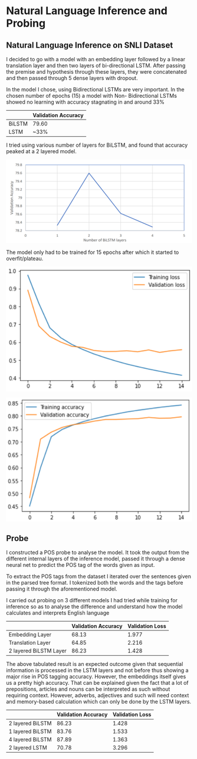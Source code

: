 # Natural Language Inference and Probing

## Natural Language Inference on SNLI Dataset

I decided to go with a model with an embedding layer followed by a linear translation layer and
then two layers of bi-directional LSTM. After passing the premise and hypothesis through these
layers, they were concatenated and then passed through 5 dense layers with dropout.

In the model I chose, using Bidirectional LSTMs are very important. In the chosen number of
epochs (15) a model with Non- Bidirectional LSTMs showed no learning with accuracy
stagnating in and around 33%


|        | Validation Accuracy |
|--------|---------------------|
| BiLSTM |        79.60        |
| LSTM   |         ~33%        |

I tried using various number of layers for BiLSTM, and found that accuracy peaked at a 2 layered model.

![Validation Accuracy vs Number of BiLSTM layers](https://github.com/Amapocho/Natural-Language-Inference-and-Probing/blob/main/Graphs/Validation%20Accuracy%20vs%20Number%20of%20BiLSTM%20layers.png)

The model only had to be trained for 15 epochs after which it started to overfit/plateau.

![Training and Validation Loss](https://github.com/Amapocho/Natural-Language-Inference-and-Probing/blob/main/Graphs/Loss.png)

![Training and Validation Accuracy](https://github.com/Amapocho/Natural-Language-Inference-and-Probing/blob/main/Graphs/Accuracy.png)

## Probe

I constructed a POS probe to analyse the model. It took the output from the different internal layers of
the inference model, passed it through a dense neural net to predict the POS tag of the words given as
input.

To extract the POS tags from the dataset I iterated over the sentences given in the parsed tree format. I
tokenized both the words and the tags before passing it through the aforementioned model.

I carried out probing on 3 different models I had tried while training for inference so as to analyse the
difference and understand how the model calculates and interprets English language

|                        | Validation Accuracy | Validation Loss |
|------------------------|---------------------|-----------------|
| Embedding Layer        |        68.13        |      1.977      |
| Translation Layer      |        64.85        |      2.216      |
| 2 layered BiLSTM Layer |        86.23        |      1.428      |

The above tabulated result is an expected outcome given that sequential information is processed in
the LSTM layers and not before thus showing a major rise in POS tagging accuracy. However, the
embeddings itself gives us a pretty high accuracy. That can be explained given the fact that a lot of
prepositions, articles and nouns can be interpreted as such without requiring context. However,
adverbs, adjectives and such will need context and memory-based calculation which can only be done
by the LSTM layers.

|                  | Validation Accuracy | Validation Loss |
|------------------|---------------------|-----------------|
| 2 layered BiLSTM |        86.23        |      1.428      |
| 1 layered BiLSTM |        83.76        |      1.533      |
| 4 layered BiLSTM |        87.89        |      1.363      |
| 2 layered LSTM   |        70.78        |      3.296      |

